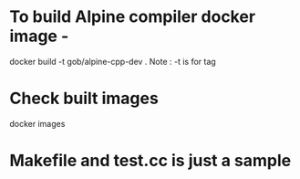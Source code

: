 # To build Alpine compiler docker image -
docker build -t gob/alpine-cpp-dev .
Note : -t is for tag

# Check built images
 docker images

# Makefile and test.cc is just a sample
